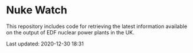 # Nuke Watch

This repository includes code for retrieving the latest information available on the output of EDF nuclear power plants in the UK.

Last updated: 2020-12-30 18:31